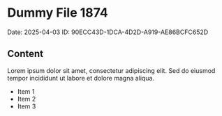 # Dummy File 1874

Date: 2025-04-03
ID: 90ECC43D-1DCA-4D2D-A919-AE86BCFC652D

## Content

Lorem ipsum dolor sit amet, consectetur adipiscing elit.
Sed do eiusmod tempor incididunt ut labore et dolore magna aliqua.

* Item 1
* Item 2
* Item 3
